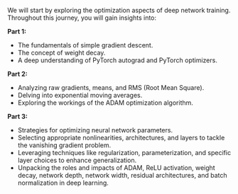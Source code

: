 
We will start by exploring the optimization aspects of deep network training. Throughout this journey, you will gain insights into:

**Part 1:**
- The fundamentals of simple gradient descent.
- The concept of weight decay.
- A deep understanding of PyTorch autograd and PyTorch optimizers.

**Part 2:**
- Analyzing raw gradients, means, and RMS (Root Mean Square).
- Delving into exponential moving averages.
- Exploring the workings of the ADAM optimization algorithm.

**Part 3:**
- Strategies for optimizing neural network parameters.
- Selecting appropriate nonlinearities, architectures, and layers to tackle the vanishing gradient problem.
- Leveraging techniques like regularization, parameterization, and specific layer choices to enhance generalization.
- Unpacking the roles and impacts of ADAM, ReLU activation, weight decay, network depth, network width, residual architectures, and batch normalization in deep learning.

